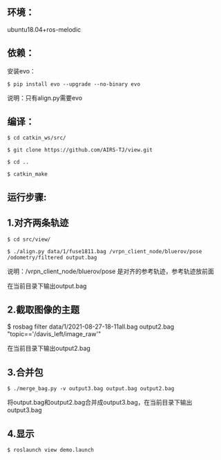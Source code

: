 ## 环境：

ubuntu18.04+ros-melodic

## 依赖：

安装evo：

	$ pip install evo --upgrade --no-binary evo

说明：只有align.py需要evo

## 编译：
	$ cd catkin_ws/src/

	$ git clone https://github.com/AIRS-TJ/view.git
 
	$ cd ..

	$ catkin_make

## 运行步骤:

## 1.对齐两条轨迹

	$ cd src/view/

	$ ./align.py data/1/fuse1811.bag /vrpn_client_node/bluerov/pose /odometry/filtered output.bag

说明：/vrpn_client_node/bluerov/pose 是对齐的参考轨迹，参考轨迹放前面

在当前目录下输出output.bag

## 2.截取图像的主题

$ rosbag filter data/1/2021-08-27-18-11all.bag output2.bag "topic=='/davis_left/image_raw'"

在当前目录下输出output2.bag

## 3.合并包

	$ ./merge_bag.py -v output3.bag output.bag output2.bag

将output.bag和output2.bag合并成output3.bag，在当前目录下输出output3.bag

## 4.显示

	$ roslaunch view demo.launch 
